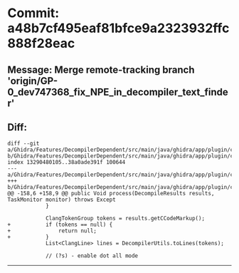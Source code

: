 # Commit: a48b7cf495eaf81bfce9a2323932ffc888f28eac
## Message: Merge remote-tracking branch 'origin/GP-0_dev747368_fix_NPE_in_decompiler_text_finder'
## Diff:
```
diff --git a/Ghidra/Features/DecompilerDependent/src/main/java/ghidra/app/plugin/core/search/DecompilerTextFinder.java b/Ghidra/Features/DecompilerDependent/src/main/java/ghidra/app/plugin/core/search/DecompilerTextFinder.java
index 13290480105..38a0ade391f 100644
--- a/Ghidra/Features/DecompilerDependent/src/main/java/ghidra/app/plugin/core/search/DecompilerTextFinder.java
+++ b/Ghidra/Features/DecompilerDependent/src/main/java/ghidra/app/plugin/core/search/DecompilerTextFinder.java
@@ -158,6 +158,9 @@ public Void process(DecompileResults results, TaskMonitor monitor) throws Except
 			}
 
 			ClangTokenGroup tokens = results.getCCodeMarkup();
+			if (tokens == null) {
+				return null;
+			}
 			List<ClangLine> lines = DecompilerUtils.toLines(tokens);
 
 			// (?s) - enable dot all mode
```
-----------------------------------
